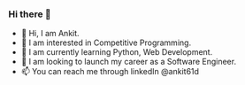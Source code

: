 ### Hi there 👋

<!--
**ankit61d/ankit61d** is a ✨ _special_ ✨ repository because its `README.md` (this file) appears on your GitHub profile.

Here are some ideas to get you started:

- 🔭 I’m currently working on ...
- 🌱 I’m currently learning ...
- 👯 I’m looking to collaborate on ...
- 🤔 I’m looking for help with ...
- 💬 Ask me about ...
- 📫 How to reach me: ...
- 😄 Pronouns: ...
- ⚡ Fun fact: ...
-->
- 👋 Hi, I am Ankit.
- 👀 I am interested in Competitive Programming.
- 🌱 I am currently learning Python, Web Development.
- 💞️ I am looking to launch my career as a Software Engineer.
- 📫 You can reach me through linkedIn @ankit61d
